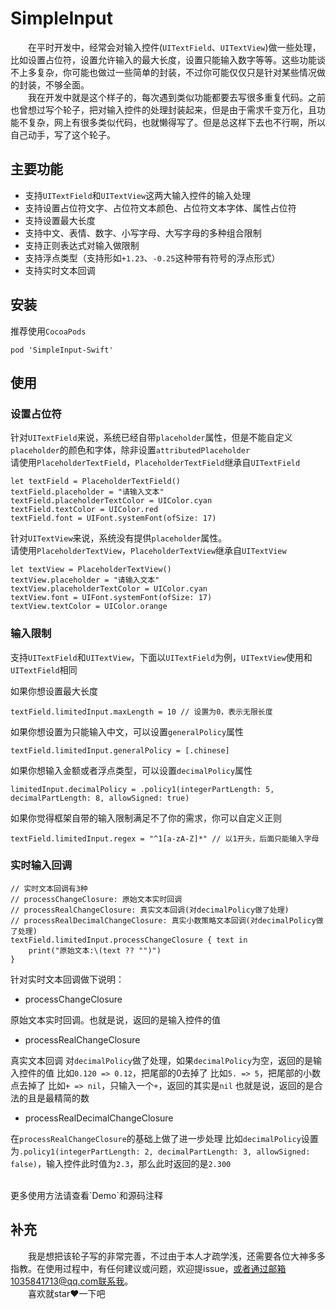 # SimpleInput
&emsp;&emsp;在平时开发中，经常会对输入控件(`UITextField`、`UITextView`)做一些处理，比如设置占位符，设置允许输入的最大长度，设置只能输入数字等等。这些功能谈不上多复杂，你可能也做过一些简单的封装，不过你可能仅仅只是针对某些情况做的封装，不够全面。<br>
&emsp;&emsp;我在开发中就是这个样子的，每次遇到类似功能都要去写很多重复代码。之前也曾想过写个轮子，把对输入控件的处理封装起来，但是由于需求千变万化，且功能不复杂，网上有很多类似代码，也就懒得写了。但是总这样下去也不行啊，所以自己动手，写了这个轮子。

## 主要功能
- 支持`UITextField`和`UITextView`这两大输入控件的输入处理
- 支持设置占位符文字、占位符文本颜色、占位符文本字体、属性占位符
- 支持设置最大长度
- 支持中文、表情、数字、小写字母、大写字母的多种组合限制
- 支持正则表达式对输入做限制
- 支持浮点类型（支持形如`+1.23`、`-0.25`这种带有符号的浮点形式）
- 支持实时文本回调


## 安装
推荐使用`CocoaPods`
```
pod 'SimpleInput-Swift'
```

## 使用
### 设置占位符
针对`UITextField`来说，系统已经自带`placeholder`属性，但是不能自定义`placeholder`的颜色和字体，除非设置`attributedPlaceholder`<br>
请使用`PlaceholderTextField`，`PlaceholderTextField`继承自`UITextField`

```
let textField = PlaceholderTextField()
textField.placeholder = "请输入文本"
textField.placeholderTextColor = UIColor.cyan
textField.textColor = UIColor.red
textField.font = UIFont.systemFont(ofSize: 17)
```


针对`UITextView`来说，系统没有提供`placeholder`属性。<br>
请使用`PlaceholderTextView`，`PlaceholderTextView`继承自`UITextView`

```
let textView = PlaceholderTextView()
textView.placeholder = "请输入文本"
textView.placeholderTextColor = UIColor.cyan
textView.font = UIFont.systemFont(ofSize: 17)
textView.textColor = UIColor.orange
```

### 输入限制
支持`UITextField`和`UITextView`，下面以`UITextField`为例，`UITextView`使用和`UITextField`相同<br>

如果你想设置最大长度
```
textField.limitedInput.maxLength = 10 // 设置为0，表示无限长度
```

如果你想设置为只能输入中文，可以设置`generalPolicy`属性
```
textField.limitedInput.generalPolicy = [.chinese]
```

如果你想输入金额或者浮点类型，可以设置`decimalPolicy`属性
```
limitedInput.decimalPolicy = .policy1(integerPartLength: 5, decimalPartLength: 8, allowSigned: true)
```

如果你觉得框架自带的输入限制满足不了你的需求，你可以自定义正则
```
textField.limitedInput.regex = "^1[a-zA-Z]*" // 以1开头，后面只能输入字母
```

### 实时输入回调
```
// 实时文本回调有3种
// processChangeClosure: 原始文本实时回调
// processRealChangeClosure: 真实文本回调(对decimalPolicy做了处理)
// processRealDecimalChangeClosure: 真实小数策略文本回调(对decimalPolicy做了处理)
textField.limitedInput.processChangeClosure { text in
    print("原始文本:\(text ?? "")")
}
```
针对实时文本回调做下说明：

- processChangeClosure

原始文本实时回调。也就是说，返回的是输入控件的值
<br>

- processRealChangeClosure

真实文本回调
对`decimalPolicy`做了处理，如果`decimalPolicy`为空，返回的是输入控件的值
比如`0.120 => 0.12`，把尾部的0去掉了
比如`5. => 5`，把尾部的小数点去掉了
比如`+ => nil`，只输入一个`+`，返回的其实是`nil`
也就是说，返回的是合法的且是最精简的数
<br>

- processRealDecimalChangeClosure

在`processRealChangeClosure`的基础上做了进一步处理
比如`decimalPolicy`设置为`.policy1(integerPartLength: 2, decimalPartLength: 3, allowSigned: false)`，输入控件此时值为`2.3`，那么此时返回的是`2.300`

<br>
更多使用方法请查看`Demo`和源码注释

## 补充
&emsp;&emsp;我是想把该轮子写的非常完善，不过由于本人才疏学浅，还需要各位大神多多指教。在使用过程中，有任何建议或问题，欢迎提issue，或者通过邮箱1035841713@qq.com联系我。<br>
&emsp;&emsp;喜欢就star❤️一下吧

